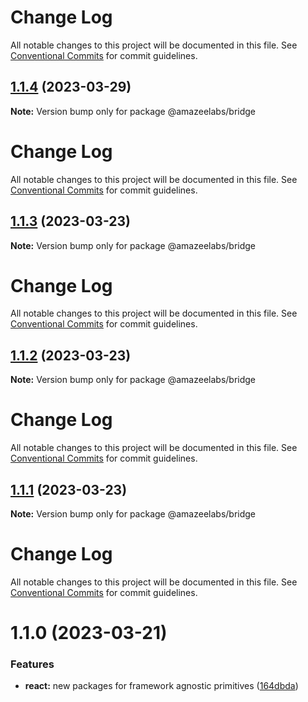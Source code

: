 # Change Log

All notable changes to this project will be documented in this file. See
[Conventional Commits](https://conventionalcommits.org) for commit guidelines.

## [1.1.4](https://github.com/AmazeeLabs/silverback-mono/compare/@amazeelabs/bridge@1.1.3...@amazeelabs/bridge@1.1.4) (2023-03-29)

**Note:** Version bump only for package @amazeelabs/bridge

# Change Log

All notable changes to this project will be documented in this file. See
[Conventional Commits](https://conventionalcommits.org) for commit guidelines.

## [1.1.3](https://github.com/AmazeeLabs/silverback-mono/compare/@amazeelabs/bridge@1.1.2...@amazeelabs/bridge@1.1.3) (2023-03-23)

**Note:** Version bump only for package @amazeelabs/bridge

# Change Log

All notable changes to this project will be documented in this file. See
[Conventional Commits](https://conventionalcommits.org) for commit guidelines.

## [1.1.2](https://github.com/AmazeeLabs/silverback-mono/compare/@amazeelabs/bridge@1.1.1...@amazeelabs/bridge@1.1.2) (2023-03-23)

**Note:** Version bump only for package @amazeelabs/bridge

# Change Log

All notable changes to this project will be documented in this file. See
[Conventional Commits](https://conventionalcommits.org) for commit guidelines.

## [1.1.1](https://github.com/AmazeeLabs/silverback-mono/compare/@amazeelabs/bridge@1.1.0...@amazeelabs/bridge@1.1.1) (2023-03-23)

**Note:** Version bump only for package @amazeelabs/bridge

# Change Log

All notable changes to this project will be documented in this file. See
[Conventional Commits](https://conventionalcommits.org) for commit guidelines.

# 1.1.0 (2023-03-21)

### Features

- **react:** new packages for framework agnostic primitives
  ([164dbda](https://github.com/AmazeeLabs/silverback-mono/commit/164dbda0089666b70a41d8aa3a6217ba5eff1e73))
